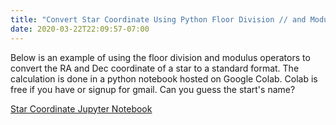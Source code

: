 ```yaml
---
title: "Convert Star Coordinate Using Python Floor Division // and Modulus % Operators"
date: 2020-03-22T22:09:57-07:00
---
```


Below is an example of using the floor division and modulus operators to convert the RA and Dec coordinate of a star to a standard format. The calculation is done in a python notebook hosted on Google Colab. Colab is free if you have or signup for gmail. Can you guess the start's name?

[Star Coordinate Jupyter Notebook](https://colab.research.google.com/drive/1tqCq5zR10mGVNxB-eYnMcpIzILlBUjug)

